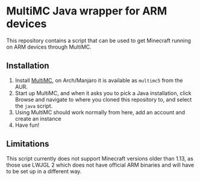 # MultiMC Java wrapper for ARM devices

This repository contains a script that can be used to get Minecraft running on ARM devices through MultiMC.

## Installation
1. Install [MultiMC](https://multimc.org/), on Arch/Manjaro it is available as `multimc5` from the AUR.
2. Start up MultiMC, and when it asks you to pick a Java installation, click Browse and navigate to where you cloned this repository to, and select the `java` script.
3. Using MultiMC should work normally from here, add an account and create an instance
4. Have fun!

## Limitations
This script currently does not support Minecraft versions older than 1.13, as those use LWJGL 2 which does not have official ARM binaries and will have to be set up in a different way.

